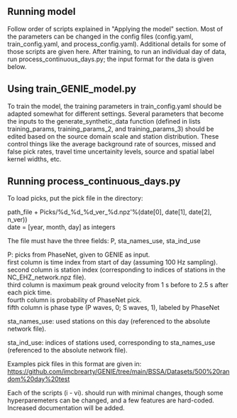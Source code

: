 ## Running model

Follow order of scripts explained in "Applying the model" section. Most of the parameters can be changed in the config files (config.yaml, train_config.yaml, and process_config.yaml). Additional details for some of those scripts are given here. After training, to run an individual day of data, run process_continuous_days.py; the input format for the data is given below.

## Using train_GENIE_model.py

To train the model, the training parameters in train_config.yaml should be adapted somewhat for different settings. Several parameters that become the inputs to the generate_synthetic_data function (defined in lists training_params, training_params_2, and training_params_3) should be edited based on the source domain scale and station distribution. These control things like the average background rate of sources, missed and false pick rates, travel time uncertainity levels, source and spatial label kernel widths, etc.

## Running process_continuous_days.py

To load picks, put the pick file in the directory:

path_file + Picks/%d_%d_%d_ver_%d.npz'%(date[0], date[1], date[2], n_ver))   
date = [year, month, day] as integers   

The file must have the three fields: P, sta_names_use, sta_ind_use   

P: picks from PhaseNet, given to GENIE as input.    
first column is time index from start of day (assuming 100 Hz sampling).   
second column is station index (corresponding to indices of stations in the NC_EHZ_network.npz file).   
third column is maximum peak ground velocity from 1 s before to 2.5 s after each pick time.   
fourth column is probability of PhaseNet pick.   
fifth column is phase type (P waves, 0; S waves, 1), labeled by PhaseNet

sta_names_use: used stations on this day (referenced to the absolute network file).   

sta_ind_use: indices of stations used, corresponding to sta_names_use (referenced to the absolute network file).   

Examples pick files in this format are given in: https://github.com/imcbrearty/GENIE/tree/main/BSSA/Datasets/500%20random%20day%20test   

Each of the scripts (i - vi). should run with minimal changes, though some hyperparemeters can be changed, and a few features are hard-coded. Increased documentation will be added.   
